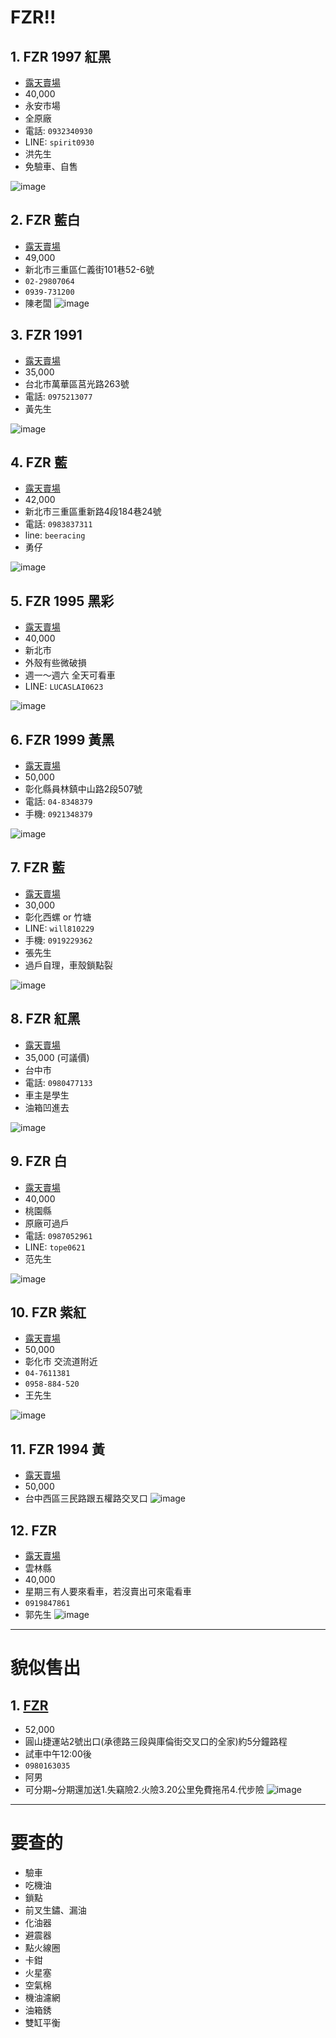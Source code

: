FZR!!
=====

## 1. FZR 1997 紅黑

- [露天賣場](http://goods.ruten.com.tw/item/show?21443542746530)
- 40,000
- 永安市場
- 全原廠
- 電話: `0932340930`
- LINE: `spirit0930`
- 洪先生
- 免驗車、自售 

![image](http://img.ruten.com.tw/s2/a/05/a2/21443542746530_399.jpg)

## 2. FZR 藍白

- [露天賣場](http://goods.ruten.com.tw/item/show?21405087010378)
- 49,000
- 新北市三重區仁義街101巷52-6號
- `02-29807064`
- `0939-731200`
- 陳老闆
![image](http://img.ruten.com.tw/s2/5/9e/4a/21405087010378_814.jpg)

## 3. FZR 1991

- [露天賣場](http://goods.ruten.com.tw/item/show?21445677839466)
- 35,000
- 台北市萬華區莒光路263號
- 電話: `0975213077`
- 黃先生

![image](http://img.ruten.com.tw/s2/c/f4/6a/21445677839466_265.jpg)

## 4. FZR 藍

- [露天賣場](http://goods.ruten.com.tw/item/show?21442515513788)
- 42,000
- 新北市三重區重新路4段184巷24號
- 電話: `0983837311`
- line: `beeracing`
- 勇仔

![image](http://img.ruten.com.tw/s2/f/b1/bc/21442515513788_39.jpg)

## 5. FZR 1995 黑彩

- [露天賣場](http://goods.ruten.com.tw/item/show?21445641945397)
- 40,000
- 新北市
- 外殼有些微破損
- 週一～週六 全天可看車
- LINE: `LUCASLAI0623`

![image](http://img.ruten.com.tw/s1/9/41/35/21445641945397_550.jpg)


## 6. FZR 1999 黃黑

- [露天賣場](http://goods.ruten.com.tw/item/show?21447808520540)
- 50,000
- 彰化縣員林鎮中山路2段507號
- 電話: `04-8348379`
- 手機: `0921348379`

![image](http://img.ruten.com.tw/s2/c/91/5c/21447808520540_553.jpg)

## 7. FZR 藍

- [露天賣場](http://goods.ruten.com.tw/item/show?21408121120664)
- 30,000
- 彰化西螺 or 竹塘
- LINE: `will810229`
- 手機: `0919229362`
- 張先生
- 過戶自理，車殼鎖點裂

![image](http://img.ruten.com.tw/s2/e/77/98/21408121120664_726.jpg)

## 8. FZR 紅黑

- [露天賣場](http://goods.ruten.com.tw/item/show?21104115236220)
- 35,000 (可議價)
- 台中市
- 電話: `0980477133`
- 車主是學生
- 油箱凹進去

![image](http://img.ruten.com.tw/s2/9/85/7c/21104115236220_233.jpg)

## 9. FZR 白

- [露天賣場](http://goods.ruten.com.tw/item/show?21401199766758)
- 40,000
- 桃園縣
- 原廠可過戶
- 電話: `0987052961`
- LINE: `tope0621`
- 范先生

![image](http://img.ruten.com.tw/s2/2/fc/e6/21401199766758_528.jpg)

## 10. FZR 紫紅

- [露天賣場](http://goods.ruten.com.tw/item/show?21003092194898)
- 50,000
- 彰化市  交流道附近
- `04-7611381`
- `0958-884-520`
- 王先生

![image](http://img.ruten.com.tw/s2/f/26/52/21003092194898_536.jpg)

## 11. FZR 1994 黃

- [露天賣場](http://goods.ruten.com.tw/item/show?21407145695598)
- 50,000
- 台中西區三民路跟五權路交叉口
![image](http://img.ruten.com.tw/s2/a/a9/6e/21407145695598_782.jpg)

## 12. FZR

- [露天賣場](http://goods.ruten.com.tw/item/show?21447764434567)
- 雲林縣
- 40,000
- 星期三有人要來看車，若沒賣出可來電看車
- `0919847861`
- 郭先生
![image](http://img.ruten.com.tw/s1/b/de/87/21447764434567_117.jpg)


---

貌似售出
=======

## 1. [FZR](http://goods.ruten.com.tw/item/show?21208218873552)

- 52,000
- 圓山捷運站2號出口(承德路三段與庫倫街交叉口的全家)約5分鐘路程
- 試車中午12:00後
- `0980163035`
- 阿男
- 可分期~分期還加送1.失竊險2.火險3.20公里免費拖吊4.代步險
![image](http://img.ruten.com.tw/s2/2/0e/d0/21208218873552_939.jpg)



---

要查的
=====

- 驗車
- 吃機油
- 鎖點
- 前叉生鏽、漏油
- 化油器
- 避震器
- 點火線圈
- 卡鉗
- 火星塞
- 空氣棉
- 機油濾網
- 油箱銹
- 雙缸平衡
